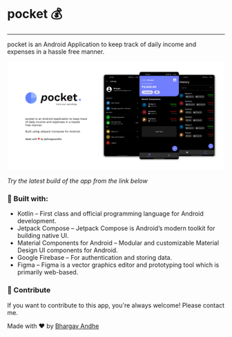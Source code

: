 # pocket :moneybag:

---
pocket is an Android Application to keep track of daily income and expenses in a hassle free manner.

![](https://github.com/bhargavandhe/pocket/blob/master/file%20cover%20-%201.png "app logo")

*Try the latest build of the app from the link below*

### :hammer: Built with:

<ul>
  <li>Kotlin – First class and official programming language for Android development.</li>
  <li>Jetpack Compose – Jetpack Compose is Android’s modern toolkit for building native UI.</li>
  <li>Material Components for Android – Modular and customizable Material Design UI components for Android.</li>
  <li>Google Firebase – For authentication and storing data.</li>
  <li>Figma – Figma is a vector graphics editor and prototyping tool which is primarily web-based.</li>
</ul>

### :handshake: Contribute
If you want to contribute to this app, you're always welcome! Please contact me.

Made with :heart: by [Bhargav Andhe](https://github.com/bhargavandhe)
